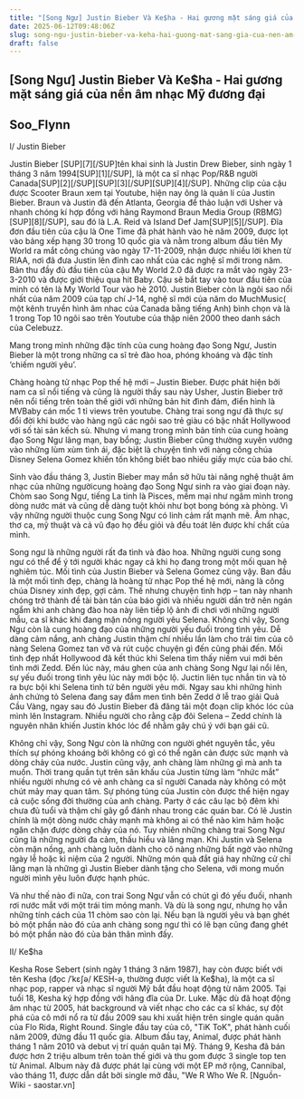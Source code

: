 ```yaml
---
title: "[Song Ngư] Justin Bieber Và Ke$ha - Hai gương mặt sáng giá của nền âm nhạc Mỹ đương đại"
date: 2025-06-12T09:48:06Z
slug: song-ngu-justin-bieber-va-keha-hai-guong-mat-sang-gia-cua-nen-am-nhac-my-duong-dai
draft: false
---
```


## [Song Ngư] Justin Bieber Và Ke$ha - Hai gương mặt sáng giá của nền âm nhạc Mỹ đương đại

## Soo_Flynn

I/ Justin Bieber


Justin Bieber [SUP][7][/SUP]tên khai sinh là Justin Drew Bieber, sinh ngày 1 tháng 3 năm 1994[SUP][1][/SUP], là một ca sĩ nhạc Pop/R&B người Canada[SUP][2][/SUP][SUP][3][/SUP][SUP][4][/SUP]. Những clip của cậu được Scooter Braun xem tại Youtube, hiện nay ông là quản lí của Justin Bieber. Braun và Justin đã đến Atlanta, Georgia để thảo luận với Usher và nhanh chóng kí hợp đồng với hãng Raymond Braun Media Group (RBMG)[SUP][8][/SUP], sau đó là L.A. Reid và Island Def Jam[SUP][5][/SUP].
Đĩa đơn đầu tiên của cậu là One Time đã phát hành vào hè năm 2009, được lọt vào bảng xếp hạng 30 trong 10 quốc gia và nằm trong album đầu tiên My World ra mắt công chúng vào ngày 17-11-2009, nhận được nhiều lời khen từ RIAA, nơi đã đưa Justin lên đỉnh cao nhất của các nghệ sĩ mới trong năm. Bản thu đầy đủ đầu tiên của cậu My World 2.0 đã được ra mắt vào ngày 23-3-2010 và được giới thiệu qua hit Baby. Cậu sẽ bắt tay vào tour đầu tiên của minh có tên là My World Tour vào hè 2010.
Justin Bieber còn là ngôi sao nổi nhất của năm 2009 của tạp chí J-14, nghệ sĩ mới của năm do MuchMusic( một kênh truyền hình âm nhac của Canada bằng tiếng Anh) bình chọn và là 1 trong Top 10 ngôi sao trên Youtube của thập niên 2000 theo danh sách của Celebuzz. 

Mang trong mình những đặc tính của cung hoàng đạo Song Ngư, Justin Bieber là một trong những ca sĩ trẻ đào hoa, phóng khoáng và đặc tính ‘chiếm người yêu’.

Chàng hoàng tử nhạc Pop thế hệ mới – Justin Bieber. Được phát hiện bởi nam ca sĩ nổi tiếng và cũng là người thầy sau này Usher, Justin Bieber trở nên nổi tiếng trên toàn thế giới với những bản hit đình đám, điển hình là MVBaby cán mốc 1 tỉ views trên youtube. Chàng trai song ngư đã thực sự đổi đời khi bước vào hàng ngũ các ngôi sao trẻ giàu có bậc nhất Hollywood với số tài sản kếch sù. Nhưng vì mang trong mình bản tính của cung hoàng đạo Song Ngư lãng mạn, bay bổng; Justin Bieber cũng thường xuyên vướng vào những lùm xùm tình ái, đặc biệt là chuyện tình với nàng công chúa Disney Selena Gomez khiến tốn không biết bao nhiêu giấy mực của báo chí.

Sinh vào đầu tháng 3, Justin Bieber may mắn sở hữu tài năng nghệ thuật âm nhạc của những ngườicung hoàng đạo Song Ngư sinh ra vào giai đoạn này. Chòm sao Song Ngư, tiếng La tinh là Pisces, mềm mại như ngâm mình trong dòng nước mát và cũng dễ dàng tuột khỏi như bọt bong bóng xà phòng. Vì vậy những người thuộc cung Song Ngư có linh cảm rất mạnh mẽ. Âm nhạc, thơ ca, mỹ thuật và cả vũ đạo họ đều giỏi và đều toát lên được khí chất của mình.

Song ngư là những người rất đa tình và đào hoa. Những người cung song ngư có thể để ý tới người khác ngay cả khi họ đang trong một mối quan hệ nghiêm túc. Mối tình của Justin Bieber và Selena Gomez cũng vậy. Ban đầu là một mối tình đẹp, chàng là hoàng tử nhạc Pop thế hệ mới, nàng là công chúa Disney xinh đẹp, gợi cảm. Thế nhưng chuyện tình hợp – tan này nhanh chóng trở thành đề tài bàn tán của báo giới và nhiều người dần trở nên ngán ngẩm khi anh chàng đào hoa này liên tiếp lộ ảnh đi chơi với những người mẫu, ca sĩ khác khi đang mặn nồng người yêu Selena. Không chỉ vậy, Song Ngư còn là cung hoàng đạo của những người yếu đuối trong tình yêu.
Dễ dàng cảm nắng, anh chàng Justin thậm chí nhiều lần làm cho trái tim của cô nàng Selena Gomez tan vỡ và rút cuộc chuyện gì đến cũng phải đến. Mối tình đẹp nhất Hollywood đã kết thúc khi Selena tìm thấy niềm vui mới bên tình mới Zedd. Đến lúc này, máu ghen của anh chàng Song Ngư lại nổi lên, sự yếu đuối trong tình yêu lúc này mới bộc lộ. Juctin liên tục nhắn tin và tỏ ra bực bội khi Selena tình tứ bên người yêu mới. Ngay sau khi những hình ảnh chứng tỏ Selena đang say đắm men tình bên Zedd ở lễ trao giải Quả Cầu Vàng, ngay sau đó Justin Bieber đã đăng tải một đoạn clip khóc lóc của mình lên Instagram. Nhiều người cho rằng cặp đôi Selena – Zedd chính là nguyên nhân khiến Justin khóc lóc để nhằm gây chú ý với bạn gái cũ.

Không chỉ vậy, Song Ngư còn là những con người ghét nguyên tắc, yêu thích sự phóng khoáng bởi không có gì có thể ngăn cản được sức mạnh và dòng chảy của nước. Justin cũng vậy, anh chàng làm những gì mà anh ta muốn. Thời trang quần tụt trên sân khấu của Justin từng làm “nhức mắt” nhiều người nhưng có vẻ anh chàng ca sĩ người Canada này không có một chút mảy may quan tâm. Sự phóng túng của Justin còn được thể hiện ngay cả cuộc sống đời thường của anh chàng. Party ở các câu lạc bộ đêm khi chưa đủ tuổi và thậm chí gây gổ đánh nhau trong các quán bar. Có lẽ Justin chính là một dòng nước chảy mạnh mà không ai có thể nào kìm hãm hoặc ngăn chặn được dòng chảy của nó.
Tuy nhiên những chàng trai Song Ngư cũng là những người đa cảm, thấu hiểu và lãng mạn. Khi Justin và Selena còn mặn nồng, anh chàng luôn dành cho cô nàng những bất ngờ vào những ngày lễ hoặc kỉ niệm của 2 người. Những món quà đắt giá hay những cử chỉ lãng mạn là những gì Justin Bieber dành tặng cho Selena, với mong muốn người mình yêu luôn được hạnh phúc.

Và như thế nào đi nữa, con trai Song Ngư vẫn có chút gì đó yếu đuối, nhanh rơi nước mắt với một trái tim mỏng manh. Và dù là song ngư, nhưng họ vẫn những tính cách của 11 chòm sao còn lại. Nếu bạn là người yêu và bạn ghét bỏ một phần nào đó của anh chàng song ngư thì có lẽ bạn cũng đang ghét bỏ một phần nào đó của bản thân mình đấy.

II/ Ke$ha


Kesha Rose Sebert (sinh ngày 1 tháng 3 năm 1987), hay còn được biết với tên Kesha (đọc /ˈkɛʃə/ KESH-ə, thường được viết là Ke$ha), là một ca sĩ nhạc pop, rapper và nhạc sĩ người Mỹ bắt đầu hoạt động từ năm 2005. Tại tuổi 18, Kesha ký hợp đồng với hãng đĩa của Dr. Luke. Mặc dù đã hoạt động âm nhạc từ 2005, hát background và viết nhạc cho các ca sĩ khác, sự đột phá của cô mới nổ ra từ đầu 2009 sau khi xuất hiện trên single quán quân của Flo Rida, Right Round. Single đầu tay của cô, "TiK ToK", phát hành cuối năm 2009, đứng đầu 11 quốc gia. Album đầu tay, Animal, được phát hành tháng 1 năm 2010 và debut vị trí quán quân tại Mỹ. Tháng 9, Kesha đã bán được hơn 2 triệu album trên toàn thế giới và thu gom được 3 single top ten từ Animal. Album này đã được phát lại cùng với một EP mở rộng, Cannibal, vào tháng 11, được dẫn dắt bởi single mở đầu, "We R Who We R.
[Nguồn-Wiki - saostar.vn]